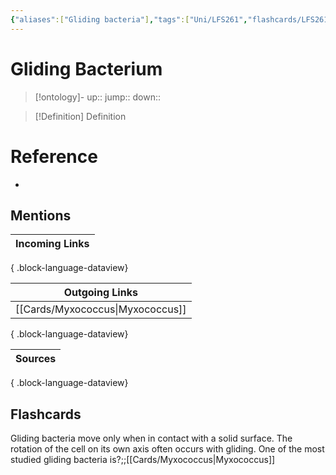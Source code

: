 ```yaml
---
{"aliases":["Gliding bacteria"],"tags":["Uni/LFS261","flashcards/LFS261"],"dg-publish":true,"permalink":"/cards/gliding-bacterium/","dgPassFrontmatter":true}
---
```


# Gliding Bacterium

> [!ontology]-
> up:: 
> jump:: 
> down:: 

> [!Definition] Definition

# Reference

- 

## Mentions

| Incoming Links |
| -------------- |

{ .block-language-dataview}

| Outgoing Links                      |
| ----------------------------------- |
| [[Cards/Myxococcus\|Myxococcus]] |

{ .block-language-dataview}

| Sources |
| ------- |

{ .block-language-dataview}

## Flashcards

Gliding bacteria move only when in contact with a solid surface. The rotation of the cell on its own axis often occurs with gliding. One of the most studied gliding bacteria is?;;[[Cards/Myxococcus\|Myxococcus]]
<!--SR:!2024-05-07,1,230-->